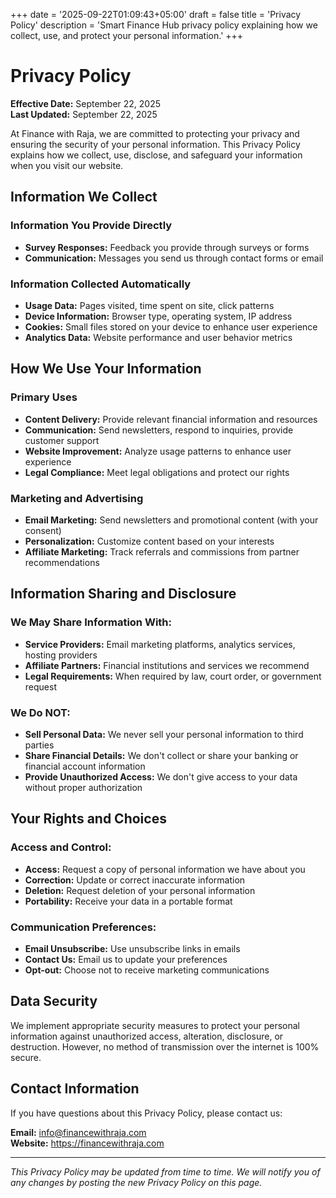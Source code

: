 +++
date = '2025-09-22T01:09:43+05:00'
draft = false
title = 'Privacy Policy'
description = 'Smart Finance Hub privacy policy explaining how we collect, use, and protect your personal information.'
+++

# Privacy Policy

**Effective Date:** September 22, 2025  
**Last Updated:** September 22, 2025

At Finance with Raja, we are committed to protecting your privacy and ensuring the security of your personal information. This Privacy Policy explains how we collect, use, disclose, and safeguard your information when you visit our website.

## Information We Collect

### Information You Provide Directly
- **Survey Responses:** Feedback you provide through surveys or forms
- **Communication:** Messages you send us through contact forms or email

### Information Collected Automatically
- **Usage Data:** Pages visited, time spent on site, click patterns
- **Device Information:** Browser type, operating system, IP address
- **Cookies:** Small files stored on your device to enhance user experience
- **Analytics Data:** Website performance and user behavior metrics

## How We Use Your Information

### Primary Uses
- **Content Delivery:** Provide relevant financial information and resources
- **Communication:** Send newsletters, respond to inquiries, provide customer support
- **Website Improvement:** Analyze usage patterns to enhance user experience
- **Legal Compliance:** Meet legal obligations and protect our rights

### Marketing and Advertising
- **Email Marketing:** Send newsletters and promotional content (with your consent)
- **Personalization:** Customize content based on your interests
- **Affiliate Marketing:** Track referrals and commissions from partner recommendations

## Information Sharing and Disclosure

### We May Share Information With:
- **Service Providers:** Email marketing platforms, analytics services, hosting providers
- **Affiliate Partners:** Financial institutions and services we recommend
- **Legal Requirements:** When required by law, court order, or government request

### We Do NOT:
- **Sell Personal Data:** We never sell your personal information to third parties
- **Share Financial Details:** We don't collect or share your banking or financial account information
- **Provide Unauthorized Access:** We don't give access to your data without proper authorization

## Your Rights and Choices

### Access and Control:
- **Access:** Request a copy of personal information we have about you
- **Correction:** Update or correct inaccurate information
- **Deletion:** Request deletion of your personal information
- **Portability:** Receive your data in a portable format

### Communication Preferences:
- **Email Unsubscribe:** Use unsubscribe links in emails
- **Contact Us:** Email us to update your preferences
- **Opt-out:** Choose not to receive marketing communications

## Data Security

We implement appropriate security measures to protect your personal information against unauthorized access, alteration, disclosure, or destruction. However, no method of transmission over the internet is 100% secure.

## Contact Information

If you have questions about this Privacy Policy, please contact us:

**Email:** info@financewithraja.com  
**Website:** https://financewithraja.com  

---

*This Privacy Policy may be updated from time to time. We will notify you of any changes by posting the new Privacy Policy on this page.*
